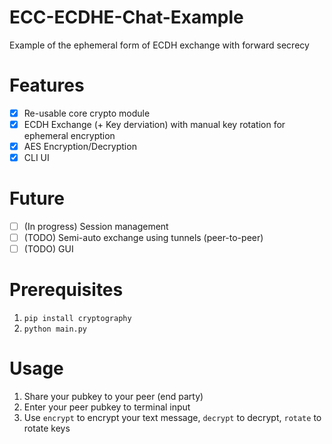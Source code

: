 # ECC-ECDHE-Chat-Example
Example of the ephemeral form of ECDH exchange with forward secrecy
# Features
 - [x] Re-usable core crypto module
 - [x] ECDH Exchange (+ Key derviation) with manual key rotation for ephemeral encryption
 - [x] AES Encryption/Decryption
 - [x] CLI UI
# Future
 - [ ] (In progress) Session management
 - [ ] (TODO) Semi-auto exchange using tunnels (peer-to-peer)
 - [ ] (TODO) GUI
# Prerequisites
1. `pip install cryptography`
2. `python main.py`
# Usage
1. Share your pubkey to your peer (end party)
2. Enter your peer pubkey to terminal input
3. Use `encrypt` to encrypt your text message, `decrypt` to decrypt, `rotate` to rotate keys
